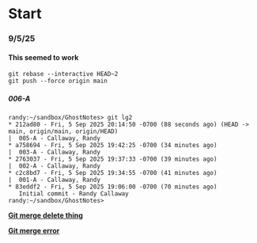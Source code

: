 # Start
### 9/5/25
#### This seemed to work
```
git rebase --interactive HEAD~2
git push --force origin main
```
##### 006-A
```
randy:~/sandbox/GhostNotes> git lg2
* 212ad80 - Fri, 5 Sep 2025 20:14:50 -0700 (88 seconds ago) (HEAD -> main, origin/main, origin/HEAD)
|  005-A - Callaway, Randy
* a758694 - Fri, 5 Sep 2025 19:42:25 -0700 (34 minutes ago)
|  003-A - Callaway, Randy
* 2763037 - Fri, 5 Sep 2025 19:37:33 -0700 (39 minutes ago)
|  002-A - Callaway, Randy
* c2c8bd7 - Fri, 5 Sep 2025 19:34:55 -0700 (41 minutes ago)
|  001-A - Callaway, Randy
* 83eddf2 - Fri, 5 Sep 2025 19:06:00 -0700 (70 minutes ago)
   Initial commit - Randy Callaway
randy:~/sandbox/GhostNotes> 
```


**[Git merge delete thing](https://stackoverflow.com/questions/14043961/git-squash-history-after-merge)**

**[Git merge error](https://stackoverflow.com/questions/16862933/how-to-resolve-gits-not-something-we-can-merge-error)**